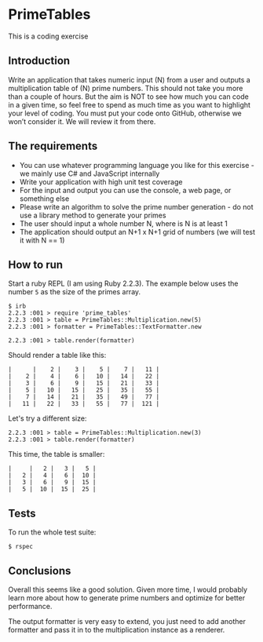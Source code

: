# PrimeTables

This is a coding exercise

## Introduction

Write an application that takes numeric input (N) from a user and outputs a multiplication table of (N) prime numbers.
This should not take you more than a couple of hours. But the aim is NOT to see how much you can code in a given time, so feel free to spend as much time as you want to highlight your level of coding.
You must put your code onto GitHub, otherwise we won’t consider it. We will review it from there.

## The requirements

- You can use whatever programming language you like for this exercise - we mainly use C# and JavaScript internally
- Write your application with high unit test coverage
- For the input and output you can use the console, a web page, or something else
- Please write an algorithm to solve the prime number generation - do not use a library method to generate your primes
- The user should input a whole number N, where is N is at least 1
- The application should output an N+1 x N+1 grid of numbers (we will test it with N == 1)

## How to run

Start a ruby REPL (I am using Ruby 2.2.3). The example below uses the number `5` as the size of the primes array.

```
$ irb
2.2.3 :001 > require 'prime_tables'
2.2.3 :001 > table = PrimeTables::Multiplication.new(5)
2.2.3 :001 > formatter = PrimeTables::TextFormatter.new

2.2.3 :001 > table.render(formatter)
```

Should render a table like this:

```
|      |    2 |    3 |    5 |    7 |   11 |
|    2 |    4 |    6 |   10 |   14 |   22 |
|    3 |    6 |    9 |   15 |   21 |   33 |
|    5 |   10 |   15 |   25 |   35 |   55 |
|    7 |   14 |   21 |   35 |   49 |   77 |
|   11 |   22 |   33 |   55 |   77 |  121 |
```

Let's try a different size:

```
2.2.3 :001 > table = PrimeTables::Multiplication.new(3)
2.2.3 :001 > table.render(formatter)
```

This time, the table is smaller:

```
|     |   2 |   3 |   5 |
|   2 |   4 |   6 |  10 |
|   3 |   6 |   9 |  15 |
|   5 |  10 |  15 |  25 |
```

## Tests

To run the whole test suite:

```
$ rspec
```

## Conclusions

Overall this seems like a good solution. Given more time, I would probably learn more about how to generate prime numbers and optimize for better performance.

The output formatter is very easy to extend, you just need to add another formatter and pass it in to the multiplication instance as a renderer.

